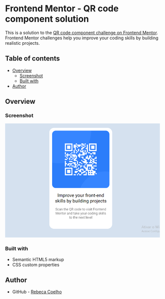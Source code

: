 # Frontend Mentor - QR code component solution

This is a solution to the [QR code component challenge on Frontend Mentor](https://www.frontendmentor.io/challenges/qr-code-component-iux_sIO_H). Frontend Mentor challenges help you improve your coding skills by building realistic projects. 

## Table of contents

- [Overview](#overview)
  - [Screenshot](#screenshot)
  - [Built with](#built-with)
- [Author](#author)

## Overview

### Screenshot

![](./images/screenshot-qr-code.png)

### Built with

- Semantic HTML5 markup
- CSS custom properties

## Author

- GitHub - [Rebeca Coelho](https://github.com/rebecacoelho)